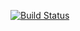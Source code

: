 [![Build Status](http://http://3.145.45.21:8080/buildStatus/icon?job=deploiement)](http://3.145.45.21:8080/job/deploiement/)
